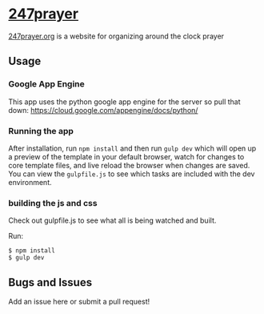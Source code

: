 # [247prayer](https://247prayer.org)

[247prayer.org](http://247prayer.org) is a website for organizing around the clock prayer

## Usage

### Google App Engine

This app uses the python google app engine for the server so pull that down: https://cloud.google.com/appengine/docs/python/

### Running the app

After installation, run `npm install` and then run `gulp dev` which will open up a preview of the template in your default browser, watch for changes to core template files, and live reload the browser when changes are saved. You can view the `gulpfile.js` to see which tasks are included with the dev environment.

### building the js and css

Check out gulpfile.js to see what all is being watched and built.

Run:

```
$ npm install
$ gulp dev
```

## Bugs and Issues

Add an issue here or submit a pull request!